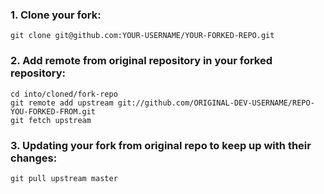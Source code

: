 ### 1. Clone your fork:

    git clone git@github.com:YOUR-USERNAME/YOUR-FORKED-REPO.git

### 2. Add remote from original repository in your forked repository: 

    cd into/cloned/fork-repo
    git remote add upstream git://github.com/ORIGINAL-DEV-USERNAME/REPO-YOU-FORKED-FROM.git
    git fetch upstream

### 3. Updating your fork from original repo to keep up with their changes:

    git pull upstream master